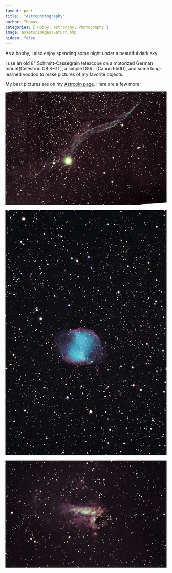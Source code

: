 ```yaml
---
layout: post
title:  "Astrophotography"
author: Thomas
categories: [ Hobby, Astronomy, Photography ]
image: assets/images/Saturn.bmp
hidden: false
---
```


As a hobby, I also enjoy spending some night under a beautiful dark sky. 

I use an old 8" Schimitt-Cassegrain telescope on a motorized German mount(Celestron C8 S-GT), a simple DSRL (Canon 650D), and some long-learned voodoo to make pictures of my favorite objects.

My best pictures are on my [Astrobin page](https://www.astrobin.com/users/AstroPanda/). Here are a few more:

![Cygnus' Veil Nebula](/assets/images/Dentelles.jpg "NGC6960")

![Dumbell Nebula](/assets/images/Dumbell.jpg "M27")

![The Omega/Swann Nebula](/assets/images/Omega.jpg "M17")
